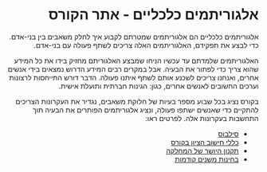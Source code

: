 <div dir='rtl' lang='he'>

# אלגוריתמים כלכליים - אתר הקורס

אלגוריתמים כלכליים הם אלגוריתמים שמטרתם לקבוע איך לחלק משאבים בין בני-אדם.
כדי לבצע את תפקידם, האלגוריתמים האלה צריכים לשתף פעולה עם בני-אדם. 

האלגוריתמים שלמדתם עד עכשיו הניחו שמבצע האלגוריתם מחזיק בידו את כל המידע שהוא צריך כדי לפתור את הבעיה. אבל במקרים רבים המידע הדרוש נמצאים בידי אנשים אחרים, ואנחנו צריכים לשכנע אותם לשתף איתנו פעולה. הדבר דורש התייחסות לרצונות וערכים החשובים לאנשים אחרים, כגון: הגינות חברתית ותועלת אישית.

בקורס נציג בכל שבוע מספר בעיות של חלוקת משאבים, נגדיר את העקרונות הצריכים להתקיים כדי שאנשים ישתפו פעולה, ונציג אלגוריתמים הפותרים את הבעיה תוך התחשבות בעקרונות אלה. לפרטים ראו:

* [סילבוס](syllabus.pdf)
* [כללי חישוב הציון בקורס](grade-rules.md)
* [תקנון היושר של המחלקה](https://www.ariel.ac.il/wp/cs/wp-content/uploads/sites/88/2020/08/Guidelines-for-Academic-Integrity.pdf)
* [בחינות משנים קודמות](https://github.com/erelsgl-at-ariel/algorithms-course/)


</div>